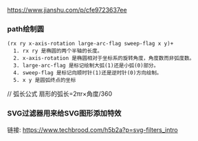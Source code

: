 <!-- polygonRing文档 -->
https://www.jianshu.com/p/cfe9723637ee

### path绘制圆

  ```
  (rx ry x-axis-rotation large-arc-flag sweep-flag x y)+
    1. rx ry 是椭圆的两个半轴的长度。
    2. x-axis-rotation 是椭圆相对于坐标系的旋转角度，角度数而非弧度数。
    3. large-arc-flag 是标记绘制大弧(1)还是小弧(0)部分。
    4. sweep-flag 是标记向顺时针(1)还是逆时针(0)方向绘制。
    5. x y 是圆弧终点的坐标
  ```


  // 弧长公式
  扇形的弧长=2πr×角度/360
  
### SVG过滤器用来给SVG图形添加特效
  链接: https://www.techbrood.com/h5b2a?p=svg-filters_intro
